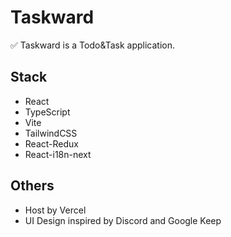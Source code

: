 # Taskward

✅ Taskward is a Todo&Task application.

## Stack

- React
- TypeScript
- Vite
- TailwindCSS
- React-Redux
- React-i18n-next

## Others

- Host by Vercel
- UI Design inspired by Discord and Google Keep
